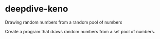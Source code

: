 # deepdive-keno
Drawing random numbers from a random pool of numbers

Create a program that draws random numbers from a set pool of numbers.

